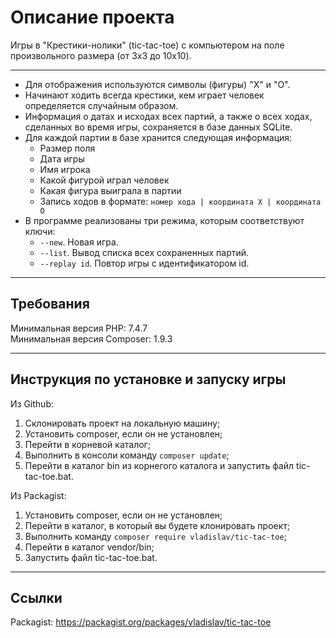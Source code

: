 # Описание проекта

Игры в "Крестики-нолики" (tic-tac-toe) с компьютером на поле произвольного размера (от 3x3 до 10x10).

* * *

* Для отображения используются символы (фигуры) "X" и "O".
* Начинают ходить всегда крестики, кем играет человек определяется случайным образом.
* Информация о датах и исходах всех партий, а также о всех ходах, сделанных во время игры, сохраняется в базе данных SQLite.
* Для каждой партии в базе хранится следующая информация:
  * Размер поля
  * Дата игры
  * Имя игрока
  * Какой фигурой играл человек
  * Какая фигура выиграла в партии
  * Запись ходов в формате: `номер хода | координата X | координата O`
* В программе реализованы три режима, которым соответствуют ключи:
  * `--new`. Новая игра.
  * `--list`. Вывод списка всех сохраненных партий.
  * `--replay id`. Повтор игры с идентификатором id.

* * *

## Требования

Минимальная версия PHP: 7.4.7 \
Минимальная версия Composer: 1.9.3

* * *

## Инструкция по установке и запуску игры

Из Github:

1. Склонировать проект на локальную машину;
2. Установить composer, если он не установлен;
3. Перейти в корневой каталог;
4. Выполнить в консоли команду `composer update`;
5. Перейти в каталог bin из корнегого каталога и запустить файл tic-tac-toe.bat.

Из Packagist:

1. Установить composer, если он не установлен;
2. Перейти в каталог, в который вы будете клонировать проект;
3. Выполнить команду `composer require vladislav/tic-tac-toe`;
4. Перейти в каталог vendor/bin;
5. Запустить файл tic-tac-toe.bat.

* * *

## Ссылки

Packagist: <https://packagist.org/packages/vladislav/tic-tac-toe>
